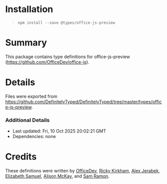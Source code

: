 # Installation
> `npm install --save @types/office-js-preview`

# Summary
This package contains type definitions for office-js-preview (https://github.com/OfficeDev/office-js).

# Details
Files were exported from https://github.com/DefinitelyTyped/DefinitelyTyped/tree/master/types/office-js-preview.

### Additional Details
 * Last updated: Fri, 10 Oct 2025 20:02:21 GMT
 * Dependencies: none

# Credits
These definitions were written by [OfficeDev](https://github.com/OfficeDev), [Ricky Kirkham](https://github.com/Rick-Kirkham), [Alex Jerabek](https://github.com/AlexJerabek), [Elizabeth Samuel](https://github.com/ElizabethSamuel-MSFT), [Alison McKay](https://github.com/alison-mk), and [Sam Ramon](https://github.com/samantharamon).
